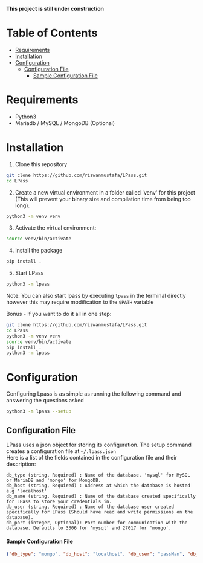 **This project is still under construction**
# Table of Contents
- [Requirements](#requirements)
- [Installation](#installation)
- [Configuration](#configuration)
  * [Configuration File](#configuration-file)
      - [Sample Configuration File](#sample-configuration-file)

# Requirements
- Python3 
- Mariadb / MySQL / MongoDB (Optional)

# Installation

1. Clone this repository
```bash
git clone https://github.com/rizwanmustafa/LPass.git
cd LPass
```


2. Create a new virtual environment in a folder called 'venv' for this project (This will prevent your binary size and compilation time from being too long).
```bash
python3 -m venv venv
```

3. Activate the virtual environment:
```bash
source venv/bin/activate
```

4. Install the package
```bash
pip install .
```

5. Start LPass
```bash
python3 -m lpass
```
Note: You can also start lpass by executing `lpass` in the terminal directly however this may require modification to the `$PATH` variable


Bonus - If you want to do it all in one step:
```bash
git clone https://github.com/rizwanmustafa/LPass.git
cd LPass
python3 -m venv venv
source venv/bin/activate
pip install .
python3 -m lpass
```

# Configuration

Configuring Lpass is as simple as running the following command and answering the questions asked

```bash
python3 -m lpass --setup
```

## Configuration File
LPass uses a json object for storing its configuration. The setup command creates a configuration file at `~/.lpass.json`  
Here is a list of the fields contained in the configuration file and their description:
```
db_type (string, Required) : Name of the database. 'mysql' for MySQL or MariaDB and 'mongo' for MongoDB.
db_host (string, Required) : Address at which the database is hosted e.g 'localhost'
db_name (string, Required) : Name of the database created specifically for LPass to store your credentials in.
db_user (string, Required) : Name of the database user created specifically for LPass (Should have read and write permissions on the database).
db_port (integer, Optional): Port number for communication with the database. Defaults to 3306 for 'mysql' and 27017 for 'mongo'.
```

#### Sample Configuration File

```json
{"db_type": "mongo", "db_host": "localhost", "db_user": "passMan", "db_name": "lpass", "db_port": 7000}
```
